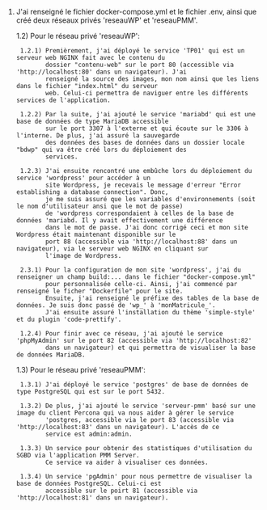1) J'ai renseigné le fichier docker-compose.yml et le fichier .env, ainsi que créé deux réseaux privés 'reseauWP' et 'reseauPMM'.

	1.2) Pour le réseau privé 'reseauWP':

		1.2.1) Premièrement, j'ai déployé le service 'TP01' qui est un serveur web NGINX fait avec le contenu du
			   dossier "contenu-web" sur le port 80 (accessible via 'http://localhost:80' dans un navigateur). J'ai
			   renseigné la source des images, mon nom ainsi que les liens dans le fichier "index.html" du serveur
			   web. Celui-ci permettra de naviguer entre les différents services de l'application.

		1.2.2) Par la suite, j'ai ajouté le service 'mariabd' qui est une base de données de type MariaDB accessible
			   sur le port 3307 à l'externe et qui écoute sur le 3306 à l'interne. De plus, j'ai assuré la sauvegarde
			   des données des bases de données dans un dossier locale "bdwp" qui va être créé lors du déploiement des
			   services.

		1.2.3) J'ai ensuite rencontré une embûche lors du déploiement du service 'wordpress' pour accéder à un
			   site Wordpress, je recevais le message d'erreur "Error establishing a database connection". Donc,
			   je me suis assuré que les variables d'environnements (soit le nom d'utilisateur ansi que le mot de passe)
			   de 'wordpress correspondaient à celles de la base de données 'mariabd. Il y avait effectivement une différence
			   dans le mot de passe. J'ai donc corrigé ceci et mon site Wordpress était maintenant disponible sur le
			   port 88 (accessible via 'http://localhost:88' dans un navigateur), via le serveur web NGINX en cliquant sur
			   l'image de Wordpress.

		2.3.1) Pour la configuration de mon site 'wordpress', j'ai du renseigner un champ build:... dans le fichier "docker-compose.yml"
			   pour personnalisée celle-ci. Ainsi, j'ai commencé par renseigné le ficher "Dockerfile" pour le site.
			   Ensuite, j'ai renseigné le préfixe des tables de la base de données. Je suis donc passé de 'wp_' à 'monMatricule_'.
			   J'ai ensuite assuré l'installation du thème 'simple-style' et du plugin 'code-prettify'.

		1.2.4) Pour finir avec ce réseau, j'ai ajouté le service 'phpMyAdmin' sur le port 82 (accessible via 'http://localhost:82'
			   dans un navigateur) et qui permettra de visualiser la base de données MariaDB.

	1.3) Pour le réseau privé 'reseauPMM':
	
		1.3.1) J'ai déployé le service 'postgres' de base de données de type PostgreSQL qui est sur le port 5432.

		1.3.2) De plus, j'ai ajouté le service 'serveur-pmm' basé sur une image du client Percona qui va nous aider à gérer le service
			   'postgres, accessible via le port 83 (accessible via 'http://localhost:83' dans un navigateur). L'accès de ce
			   service est admin:admin.

		1.3.3) Un service pour obtenir des statistiques d'utilisation du SGBD via l'application PMM Server.
			   Ce service va aider à visualiser ces données.

		1.3.4) Un service 'pgAdmin' pour nous permettre de visualiser la base de données PostgreSQL. Celui-ci est
			   accessible sur le poirt 81 (accessible via 'http://localhost:81' dans un navigateur).
```
